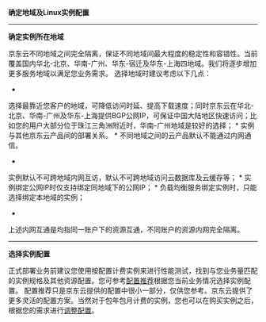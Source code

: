 **确定地域及Linux实例配置**

****

**确定实例所在地域**

京东云不同地域之间完全隔离，保证不同地域间最大程度的稳定性和容错性。当前覆盖国内华北-北京、华南-广州、华东-宿迁及华东-上海四地域。我们将逐步增加更多服务地域以满足您业务需求。
选择地域时建议考虑以下几点：

* 
选择最靠近您客户的地域，可降低访问时延、提高下载速度；同时京东云在华北-北京、华南-广州及华东-上海提供BGP公网IP，可保证中国大陆地区快速访问；比如您的用户大部分位于珠江三角洲附近时，华南-广州地域是较好的选择；
* 
实例与其他京东云产品间的部署关系。
* 
不同地域之间的云产品默认不能通过内网通信。

* 
实例默认不可跨地域内网互访，默认不可跨地域访问云数据库及云缓存等；
* 
实例绑定公网IP时仅支持绑定同地域下的公网IP；
* 
负载均衡服务绑定实例时，只能选择绑定本地域的实例；

* 
上述内网互通是均指同一账户下的资源互通，不同账户的资源内网完全隔离。

****

**选择实例配置**

正式部署业务前建议您使用按配置计费实例来进行性能测试，找到与您业务量匹配的实例规格及其他资源配置。您可参考[配置推荐](http://www.jdcloud.com/help/detail/302/isCateLog/1 "配置推荐")根据您当前业务情况选择实例配置。
配置推荐只是京东云提供的配置中很小一部分，仅供您参考。京东云提供了更多灵活的配置方案。当然对于包年包月计费的实例，您也可以在购买实例之后，根据您的需求进行[调整配置](http://www.jdcloud.com/help/detail/307/isCateLog/1 "调整配置")。
